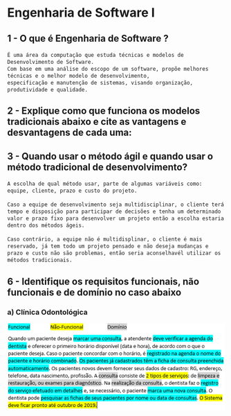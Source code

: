 # Engenharia de Software I

## 1 - O que é Engenharia de Software ?

	É uma área da computação que estuda técnicas e modelos de Desenvolvimento de Software. 
	Com base em uma análise	do escopo de um software, propõe melhores técnicas e o melhor modelo de desenvolvimento, 
	especificação e manutenção de sistemas, visando organização, produtividade e qualidade.
	
## 2 - Explique como que funciona os modelos tradicionais abaixo e cite as vantagens e desvantagens de cada uma:


## 3 - Quando usar o método ágil e quando usar o método tradicional de desenvolvimento?

	A escolha de qual método usar, parte de algumas variáveis como: equipe, cliente, prazo e custo do projeto.

	Caso a equipe de desenvolvimento seja multidisciplinar, o cliente terá tempo e disposição para participar de decisões e tenha um determinado valor e prazo fixo para desenvolver um projeto então a escolha estaria dentro dos métodos ágeis.
  
	Caso contrário, a equipe não é multidisplinar, o cliente é mais reservado, já tem todo um projeto pensado e não deseja mudanças e prazo e custo não são problemas, então seria aconselhavél utilizar os métodos tradicionais.
  
  ## 6 - Identifique os requisitos funcionais, não funcionais e de domínio no caso abaixo
  
### a) Clínica Odontológica
![Clínica Odontológica](https://raw.githubusercontent.com/vifelisberto/EngenhariaSoftware/master/ClinicaOdontologica.PNG)
